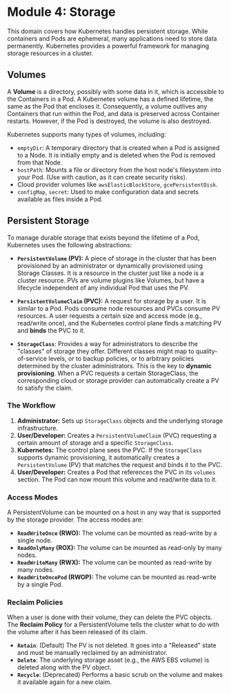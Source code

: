 # Module 4: Storage

This domain covers how Kubernetes handles persistent storage. While containers and Pods are ephemeral, many applications need to store data permanently. Kubernetes provides a powerful framework for managing storage resources in a cluster.

## Volumes

A **Volume** is a directory, possibly with some data in it, which is accessible to the Containers in a Pod. A Kubernetes volume has a defined lifetime, the same as the Pod that encloses it. Consequently, a volume outlives any Containers that run within the Pod, and data is preserved across Container restarts. However, if the Pod is destroyed, the volume is also destroyed.

Kubernetes supports many types of volumes, including:
*   `emptyDir`: A temporary directory that is created when a Pod is assigned to a Node. It is initially empty and is deleted when the Pod is removed from that Node.
*   `hostPath`: Mounts a file or directory from the host node's filesystem into your Pod. (Use with caution, as it can create security risks).
*   Cloud provider volumes like `awsElasticBlockStore`, `gcePersistentDisk`.
*   `configMap`, `secret`: Used to make configuration data and secrets available as files inside a Pod.

## Persistent Storage

To manage durable storage that exists beyond the lifetime of a Pod, Kubernetes uses the following abstractions:

*   **`PersistentVolume` (PV):** A piece of storage in the cluster that has been provisioned by an administrator or dynamically provisioned using Storage Classes. It is a resource in the cluster just like a node is a cluster resource. PVs are volume plugins like Volumes, but have a lifecycle independent of any individual Pod that uses the PV.

*   **`PersistentVolumeClaim` (PVC):** A request for storage by a user. It is similar to a Pod. Pods consume node resources and PVCs consume PV resources. A user requests a certain size and access mode (e.g., read/write once), and the Kubernetes control plane finds a matching PV and **binds** the PVC to it.

*   **`StorageClass`**: Provides a way for administrators to describe the "classes" of storage they offer. Different classes might map to quality-of-service levels, or to backup policies, or to arbitrary policies determined by the cluster administrators. This is the key to **dynamic provisioning**. When a PVC requests a certain StorageClass, the corresponding cloud or storage provider can automatically create a PV to satisfy the claim.

### The Workflow

1.  **Administrator:** Sets up `StorageClass` objects and the underlying storage infrastructure.
2.  **User/Developer:** Creates a `PersistentVolumeClaim` (PVC) requesting a certain amount of storage and a specific `StorageClass`.
3.  **Kubernetes:** The control plane sees the PVC. If the `StorageClass` supports dynamic provisioning, it automatically creates a `PersistentVolume` (PV) that matches the request and binds it to the PVC.
4.  **User/Developer:** Creates a Pod that references the PVC in its `volumes` section. The Pod can now mount this volume and read/write data to it.

### Access Modes

A PersistentVolume can be mounted on a host in any way that is supported by the storage provider. The access modes are:
*   **`ReadWriteOnce` (RWO):** The volume can be mounted as read-write by a single node.
*   **`ReadOnlyMany` (ROX):** The volume can be mounted as read-only by many nodes.
*   **`ReadWriteMany` (RWX):** The volume can be mounted as read-write by many nodes.
*   **`ReadWriteOncePod` (RWOP):** The volume can be mounted as read-write by a single Pod.

### Reclaim Policies

When a user is done with their volume, they can delete the PVC objects. The **Reclaim Policy** for a PersistentVolume tells the cluster what to do with the volume after it has been released of its claim.
*   **`Retain`**: (Default) The PV is not deleted. It goes into a "Released" state and must be manually reclaimed by an administrator.
*   **`Delete`**: The underlying storage asset (e.g., the AWS EBS volume) is deleted along with the PV object.
*   **`Recycle`**: (Deprecated) Performs a basic scrub on the volume and makes it available again for a new claim.
